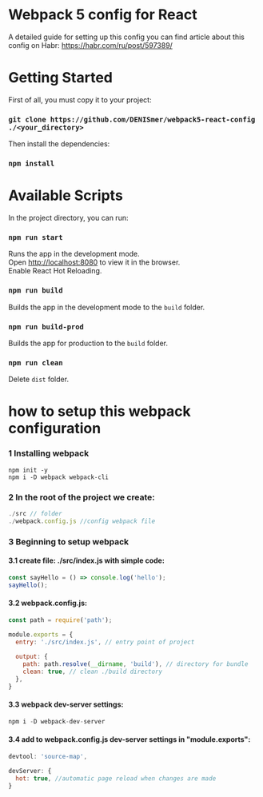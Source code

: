 # Webpack 5 config for React

A detailed guide for setting up this config you can find article about this config on Habr: https://habr.com/ru/post/597389/

# Getting Started

First of all, you must copy it to your project:

### `git clone https://github.com/DENISmer/webpack5-react-config ./<your_directory>`

Then install the dependencies:

### `npm install`

# Available Scripts

In the project directory, you can run:

### `npm run start`

Runs the app in the development mode.\
Open [http://localhost:8080](http://localhost:8080) to view it in the browser.\
Enable React Hot Reloading.

### `npm run build`

Builds the app in the development mode to the `build` folder.

### `npm run build-prod`

Builds the app for production to the `build` folder.

### `npm run clean`

Delete `dist` folder.

# how to setup this webpack configuration

### 1 Installing webpack

```
npm init -y
npm i -D webpack webpack-cli
```
### 2 In the root of the project we create:

```js
./src // folder
./webpack.config.js //config webpack file
```
### 3 Beginning to setup webpack

  ####   3.1 create file: ./src/index.js with simple code:

```js
const sayHello = () => console.log('hello');
sayHello();
```
  ####   3.2 webpack.config.js:

```javascript
const path = require('path');

module.exports = {
  entry: './src/index.js', // entry point of project
  
  output: {
    path: path.resolve(__dirname, 'build'), // directory for bundle
    clean: true, // clean ./build directory
  },
}
```

  ####   3.3 webpack dev-server settings:

```javascript
npm i -D webpack-dev-server
```

  ####   3.4 add to webpack.config.js dev-server settings in "module.exports":

```javascript
devtool: 'source-map',

devServer: {
  hot: true, //automatic page reload when changes are made
}
```





















